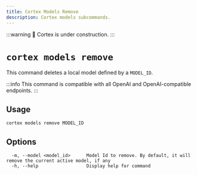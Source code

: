 ```yaml
---
title: Cortex Models Remove
description: Cortex models subcommands.
---
```


:::warning
🚧 Cortex is under construction.
:::

# `cortex models remove`

This command deletes a local model defined by a `MODEL_ID`.

:::info
This command is compatible with all OpenAI and OpenAI-compatible endpoints.
:::

## Usage

```bash
cortex models remove MODEL_ID
```

## Options

```
  -m, --model <model_id>      Model Id to remove. By default, it will remove the current active model, if any
  -h, --help                  Display help for command
```
